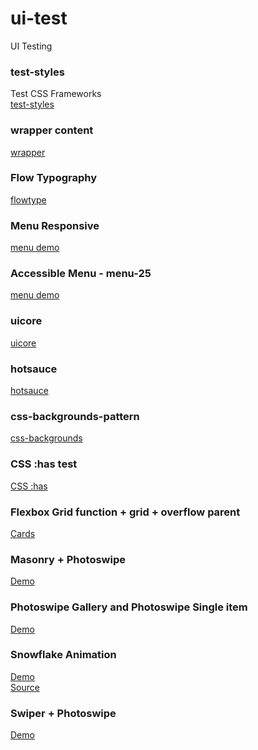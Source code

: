 # ui-test
UI Testing
 
### test-styles
Test CSS Frameworks 	
[test-styles](https://suiramus.github.io/ui-test/test-styles/)  

### wrapper content	
[wrapper](https://suiramus.github.io/ui-test/wrapper/)  

### Flow Typography	
[flowtype](https://suiramus.github.io/ui-test/flowtype/)  

### Menu Responsive	
[menu demo](https://suiramus.github.io/ui-test/menu-reponsive/)  

### Accessible Menu - menu-25
[menu demo](https://suiramus.github.io/ui-test/menu-25/)  

### uicore
[uicore](https://suiramus.github.io/ui-test/uicore/)  

### hotsauce
[hotsauce](https://suiramus.github.io/ui-test/hotsauce/)

### css-backgrounds-pattern
[css-backgrounds](https://suiramus.github.io/ui-test/css-backgrounds/)

### CSS :has test
[CSS :has](https://suiramus.github.io/ui-test/has/)  

### Flexbox Grid function + grid + overflow parent
[Cards](https://suiramus.github.io/ui-test/cards/)  

### Masonry + Photoswipe
[Demo](https://suiramus.github.io/ui-test/masonry-photoswipe/)  

### Photoswipe Gallery and Photoswipe Single item
[Demo](https://suiramus.github.io/ui-test/photoswipe-test/)  

### Snowflake Animation
[Demo](https://suiramus.github.io/ui-test/snowflake/)    
[Source](https://github.com/nextapps-de/snowflake)

### Swiper + Photoswipe
[Demo](https://suiramus.github.io/ui-test/swiper-photoswipe/)    
